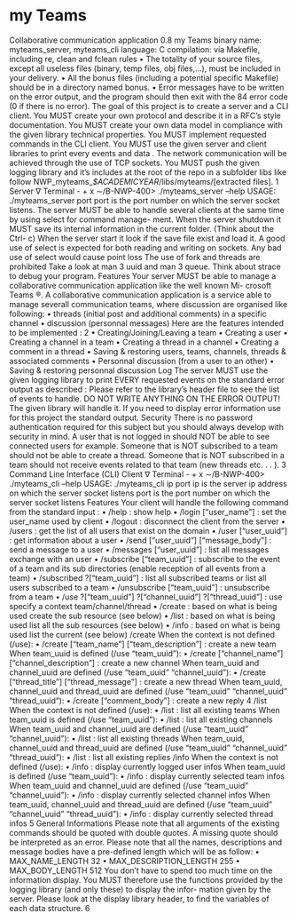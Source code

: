 # my Teams

Collaborative communication application
0.8
my Teams
binary name: myteams_server, myteams_cli
language: C
compilation: via Makefile, including re, clean and fclean rules
• The totality of your source files, except all useless files (binary, temp files, obj
files,...), must be included in your delivery.
• All the bonus files (including a potential specific Makefile) should be in a directory
named bonus.
• Error messages have to be written on the error output, and the program should
then exit with the 84 error code (0 if there is no error).
The goal of this project is to create a server and a CLI client.
You MUST create your own protocol and describe it in a RFC’s style documentation.
You MUST create your own data model in compliance with the given library technical properties.
You MUST implement requested commands in the CLI client.
You MUST use the given server and client libraries to print every events and data .
The network communication will be achieved through the use of TCP sockets.
You MUST push the given logging library and it’s includes at the root of the repo in a subfolder libs like
follow NWP_myteams_*$ACADEMICYEAR*/libs/myteams/[extracted files].
1
Server
∇ Terminal - + x
∼/B-NWP-400> ./myteams_server –help
USAGE: ./myteams_server port
port is the port number on which the server socket listens.
The server MUST be able to handle several clients at the same time by using select for command manage-
ment.
When the server shutdown it MUST save its internal information in the current folder. (Think about the Ctrl-
c)
When the server start it look if the save file exist and load it.
A good use of select is expected for both reading and writing on sockets.
Any bad use of select would cause point loss
The use of fork and threads are prohibited
Take a look at man 3 uuid and man 3 queue.
Think about strace to debug your program.
Features
Your server MUST be able to manage a collaborative communication application like the well known Mi-
crosoft Teams ®.
A collaborative communication application is a service able to manage severall communication teams,
where discussion are organised like following:
• threads (initial post and additional comments) in a specific channel
• discussion (personnal messages)
Here are the features intended to be implemented :
2
• Creating/Joining/Leaving a team
• Creating a user
• Creating a channel in a team
• Creating a thread in a channel
• Creating a comment in a thread
• Saving & restoring users, teams, channels, threads & associated comments
• Personnal discussion (from a user to an other)
• Saving & restoring personnal discussion
Log
The server MUST use the given logging library to print EVERY requested events on the standard error output
as described :
Please refer to the library’s header file to see the list of events to handle.
DO NOT WRITE ANYTHING ON THE ERROR OUTPUT!
The given library will handle it.
If you need to display error information use for this project the standard output.
Security
There is no password authentication required for this subject but you should always develop with security
in mind.
A user that is not logged in should NOT be able to see connected users for example.
Someone that is NOT subscribed to a team should not be able to create a thread.
Someone that is NOT subscribed in a team should not receive events related to that team (new threads
etc. . . ).
3
Command Line Interface (CLI) Client
∇ Terminal - + x
∼/B-NWP-400> ./myteams_cli –help
USAGE: ./myteams_cli ip port
ip is the server ip address on which the server socket listens
port is the port number on which the server socket listens
Features
Your client will handle the following command from the standard input :
• /help : show help
• /login [“user_name”] : set the user_name used by client
• /logout : disconnect the client from the server
• /users : get the list of all users that exist on the domain
• /user [“user_uuid”] : get information about a user
• /send [“user_uuid”] [“message_body”] : send a message to a user
• /messages [“user_uuid”] : list all messages exchange with an user
• /subscribe [“team_uuid”] : subscribe to the event of a team and its sub directories (enable reception
of all events from a team)
• /subscribed ?[“team_uuid”] : list all subscribed teams or list all users subscribed to a team
• /unsubscribe [“team_uuid”] : unsubscribe from a team
• /use ?[“team_uuid”] ?[“channel_uuid”] ?[“thread_uuid”] : use specify a context team/channel/thread
• /create : based on what is being used create the sub resource (see below)
• /list : based on what is being used list all the sub resources (see below)
• /info : based on what is being used list the current (see below)
/create
When the context is not defined (/use):
• /create [“team_name”] [“team_description”] : create a new team
When team_uuid is defined (/use “team_uuid”):
• /create [“channel_name”] [“channel_description”] : create a new channel
When team_uuid and channel_uuid are defined (/use “team_uuid” “channel_uuid”):
• /create [“thread_title”] [“thread_message”] : create a new thread
When team_uuid, channel_uuid and thread_uuid are defined (/use “team_uuid” “channel_uuid” “thread_uuid”):
• /create [“comment_body”] : create a new reply
4
/list
When the context is not defined (/use):
• /list : list all existing teams
When team_uuid is defined (/use “team_uuid”):
• /list : list all existing channels
When team_uuid and channel_uuid are defined (/use “team_uuid” “channel_uuid”):
• /list : list all existing threads
When team_uuid, channel_uuid and thread_uuid are defined (/use “team_uuid” “channel_uuid” “thread_uuid”):
• /list : list all existing replies
/info
When the context is not defined (/use):
• /info : display currently logged user infos
When team_uuid is defined (/use “team_uuid”):
• /info : display currently selected team infos
When team_uuid and channel_uuid are defined (/use “team_uuid” “channel_uuid”):
• /info : display currently selected channel infos
When team_uuid, channel_uuid and thread_uuid are defined (/use “team_uuid” “channel_uuid” “thread_uuid”):
• /info : display currently selected thread infos
5
General Informations
Please note that all arguments of the existing commands should be quoted with double quotes.
A missing quote should be interpreted as an error.
Please note that all the names, descriptions and message bodies have a pre-defined length which will be
as follow:
• MAX_NAME_LENGTH 32
• MAX_DESCRIPTION_LENGTH 255
• MAX_BODY_LENGTH 512
You don’t have to spend too much time on the information display.
You MUST therefore use the functions provided by the logging library (and only these) to display the infor-
mation given by the server.
Please look at the display library header, to find the variables of each data structure.
6
